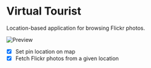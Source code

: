 
# Virtual Tourist

Location-based application for browsing Flickr photos.

![Preview](https://i.imgur.com/LKt7EbP.gif)

- [x] Set pin location on map
- [x] Fetch Flickr photos from a given location